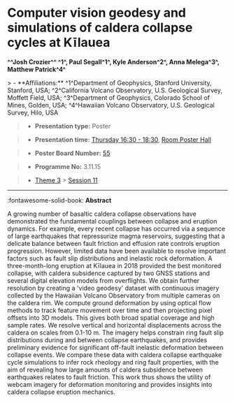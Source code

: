 # Computer vision geodesy and simulations of caldera collapse cycles at Kīlauea

**^^Josh Crozier^^ ^1^, Paul Segall^1^, Kyle Anderson^2^, Anna Melega^3^, Matthew Patrick^4^**

<!-- more -->> - **Affiliations:** ^1^Department of Geophysics, Stanford University, Stanford, USA; ^2^California Volcano Observatory, U.S. Geological Survey, Moffett Field, USA; ^3^Department of Geophysics, Colorado School of Mines, Golden, USA; ^4^Hawaiian Volcano Observatory, U.S. Geological Survey, Hilo, USA

> - **Presentation type:** Poster

> - **Presentation time:** [Thursday 16:30 - 18:30](../sessions_comparison.md#__tabbed_3_6), [Room Poster Hall](../maps_venue.md#__tabbed_1_1)

> - **Poster Board Number:** [55](../map_poster_boards.md#thursday)

> - **Programme No:** 3.11.15

> - [Theme 3](../theme3.md) > [Session 11](../sessions/session-3-11.md)

--- 

:fontawesome-solid-book: **Abstract**

A growing number of basaltic caldera collapse observations have demonstrated the fundamental couplings between collapse and eruption dynamics. For example, every recent collapse has occurred via a sequence of large earthquakes that repressurize magma reservoirs, suggesting that a delicate balance between fault friction and effusion rate controls eruption progression. However, limited data have been available to resolve important factors such as fault slip distributions and inelastic rock deformation. A three-month-long eruption at Kīlauea in 2018 provided the best monitored collapse, with caldera subsidence captured by two GNSS stations and several digital elevation models from overflights. We obtain further resolution by creating a 'video geodesy' dataset with continuous imagery collected by the Hawaiian Volcano Observatory from multiple cameras on the caldera rim. We compute ground deformation by using optical flow methods to track feature movement over time and then projecting pixel offsets into 3D models. This gives both broad spatial coverage and high sample rates. We resolve vertical and horizontal displacements across the caldera on scales from 0.1-10 m. The imagery helps constrain ring fault slip distributions during and between collapse earthquakes, and provides preliminary evidence for significant off-fault inelastic deformation between collapse events. We compare these data with caldera collapse earthquake cycle simulations to infer rock rheology and ring fault properties, with the aim of revealing how large amounts of caldera subsidence between earthquakes relates to fault friction. This work thus shows the utility of webcam imagery for deformation monitoring and provides insights into caldera collapse eruption mechanics.

